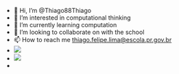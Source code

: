 - 👋 Hi, I’m @Thiago88Thiago
- 👀 I’m interested in computational thinking
- 🌱 I’m currently learning computation 
- 💞️ I’m looking to collaborate on with the school
- 📫 How to reach me thiago.felipe.lima@escola.pr.gov.br
- <img src="https://img.shields.io/badge/Scratch-4D97FF?style=for-the-badge&logo=Scratch&logoColor=white">
- <img src="https://img.shields.io/badge/JavaScript-323330?style=for-the-badge&logo=javascript&logoColor=F7DF1E">
-

<!---
Thiago88Thiago/Thiago88Thiago is a ✨ special ✨ repository because its `README.md` (this file) appears on your GitHub profile.
You can click the Preview link to take a look at your changes.
--->

